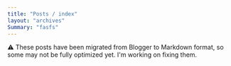 ```yaml
---
title: "Posts / index"
layout: "archives"
Summary: "fasfs"
---
```


⚠️ These posts have been migrated from Blogger to Markdown format, so some may not be fully optimized yet. I'm working on fixing them.

